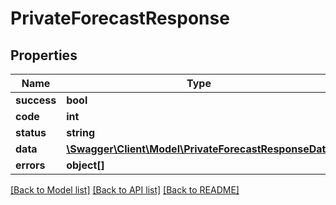 # PrivateForecastResponse

## Properties
Name | Type | Description | Notes
------------ | ------------- | ------------- | -------------
**success** | **bool** |  | 
**code** | **int** |  | 
**status** | **string** |  | 
**data** | [**\Swagger\Client\Model\PrivateForecastResponseData**](PrivateForecastResponseData.md) |  | 
**errors** | **object[]** |  | [optional] 

[[Back to Model list]](../README.md#documentation-for-models) [[Back to API list]](../README.md#documentation-for-api-endpoints) [[Back to README]](../README.md)



